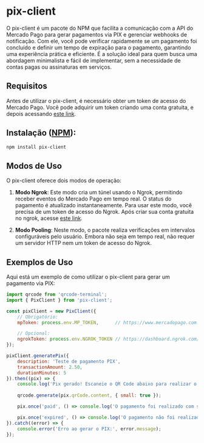 # pix-client

O pix-client é um pacote do NPM que facilita a comunicação com a API do Mercado Pago para gerar pagamentos via PIX e gerenciar webhooks de notificação. Com ele, você pode verificar rapidamente
se um pagamento foi concluído e definir um tempo de expiração para o pagamento, garantindo uma experiência prática e eficiente. É a solução ideal para quem busca uma abordagem minimalista e fácil de implementar, sem a necessidade de contas pagas ou assinaturas em serviços.

## Requisitos

Antes de utilizar o pix-client, é necessário obter um token de acesso do Mercado Pago. Você pode adquirir um token criando uma conta gratuita, e depois acessando [este link](https://www.mercadopago.com.br/developers/panel).

## Instalação ([NPM](https://www.npmjs.com/package/pix-client)):

```bash
npm install pix-client
```

## Modos de Uso

O pix-client oferece dois modos de operação:

1. **Modo Ngrok**: Este modo cria um túnel usando o Ngrok, permitindo receber eventos do Mercado Pago em tempo real. O status do pagamento é atualizado instantaneamente. Para usar este modo, você precisa de um token de acesso do Ngrok. Após criar sua conta gratuita no ngrok, acesse [este link](https://dashboard.ngrok.com/get-started/your-authtoken).

2. **Modo Pooling**: Neste modo, o pacote realiza verificações em intervalos configuráveis pelo usuário. Embora não seja em tempo real, não requer um servidor HTTP nem um token de acesso do Ngrok.

## Exemplos de Uso

Aqui está um exemplo de como utilizar o pix-client para gerar um pagamento via PIX:

```js
import qrcode from 'qrcode-terminal';
import { PixClient } from 'pix-client';

const pixClient = new PixClient({
    // Obrigatório:
    mpToken: process.env.MP_TOKEN,      // https://www.mercadopago.com.br/developers/panel

    // Opcional:
    ngrokToken: process.env.NGROK_TOKEN // https://dashboard.ngrok.com/get-started/your-authtoken
});

pixClient.generatePix({
    description: 'Teste de pagamento PIX',
    transactionAmount: 2.50,
    durationMinutes: 5
}).then((pix) => {
    console.log('Pix gerado! Escaneie o QR Code abaixo para realizar o pagamento:');
    
    qrcode.generate(pix.qrCode.content, { small: true });

    pix.once('paid', () => console.log('O pagamento foi realizado com sucesso! :)'));

    pix.once('expired', () => console.log('O pagamento não foi realizado a tempo :('));
}).catch((error) => {
    console.error('Erro ao gerar o PIX:', error.message);
});
```